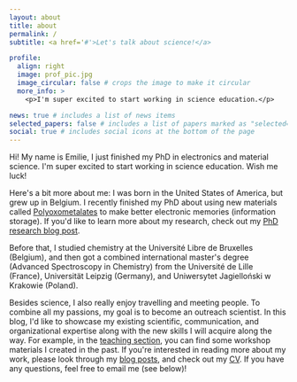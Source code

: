 ```yaml
---
layout: about
title: about
permalink: /
subtitle: <a href='#'>Let's talk about science!</a>

profile:
  align: right
  image: prof_pic.jpg
  image_circular: false # crops the image to make it circular
  more_info: >
    <p>I'm super excited to start working in science education.</p>

news: true # includes a list of news items
selected_papers: false # includes a list of papers marked as "selected={true}"
social: true # includes social icons at the bottom of the page
---
```


Hi! My name is Emilie, I just finished my PhD in electronics and material science. I'm super excited to start working in science education. Wish me luck!

Here's a bit more about me: I was born in the United States of America, but grew up in Belgium. I recently finished my PhD about using new materials called [Polyoxometalates](https://en.wikipedia.org/wiki/Polyoxometalate) to make better electronic memories (information storage). If you'd like to learn more about my research, check out my [PhD research blog post](/blog/2024/phd/).

Before that, I studied chemistry at the Université Libre de Bruxelles (Belgium), and then got a combined international master's degree (Advanced Spectroscopy in Chemistry) from the Université de Lille (France), Universität Leipzig (Germany), and Uniwersytet Jagielloński w Krakowie (Poland).

Besides science, I also really enjoy travelling and meeting people. To combine all my passions, my goal is to become an outreach scientist. In this blog, I'd like to showcase my existing scientific, communication, and organizational expertise along with the new skills I will acquire along the way. For example, in the [teaching section](/teaching), you can find some workshop materials I created in the past. If you're interested in reading more about my work, please look through my [blog posts](/blog/), and check out my [CV](/cv/). If you have any questions, feel free to email me (see below)!
